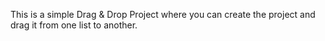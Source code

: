 This is a simple Drag & Drop Project where you can create the project and drag it from one list to another.
